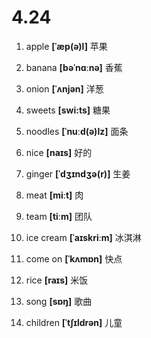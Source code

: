 # 4.24

1. apple **[ˈæp(ə)l]** 苹果

2. banana **[bəˈnɑːnə]** 香蕉

3. onion **[ˈʌnjən]** 洋葱

4. sweets **[swi:ts]** 糖果

5. noodles **[ˈnuːd(ə)lz]** 面条

6. nice **[naɪs]** 好的

7. ginger **[ˈdʒɪndʒə(r)]** 生姜

8. meat **[miːt]** 肉

9. team **[tiːm]** 团队

10. ice cream **[ˈaɪskriːm]** 冰淇淋

11. come on **[ˈkʌmɒn]** 快点

12. rice **[raɪs]** 米饭

13. song **[sɒŋ]** 歌曲

14. children **[ˈtʃɪldrən]** 儿童
